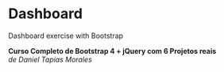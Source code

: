 # Dashboard
Dashboard exercise with Bootstrap  

**Curso Completo de Bootstrap 4 + jQuery com 6 Projetos reais**  
_de Daniel Tapias Morales_


